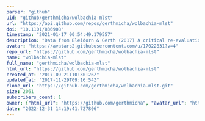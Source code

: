 ```yaml
---
parser: "github"
uid: "github/gerthmicha/wolbachia-mlst"
url: "https://api.github.com/repos/gerthmicha/wolbachia-mlst"
doi: "10.1101/836908"
timestamp: "2021-01-17 00:54:49.179557"
description: "Data from Bleidorn & Gerth (2017) A critical re-evaluation of multilocus sequence typing (MLST) efforts in Wolbachia. https://doi.org/10.1093/femsec/fix163"
avatar: "https://avatars2.githubusercontent.com/u/17022831?v=4"
repo_url: "https://github.com/gerthmicha/wolbachia-mlst"
name: "wolbachia-mlst"
full_name: "gerthmicha/wolbachia-mlst"
html_url: "https://github.com/gerthmicha/wolbachia-mlst"
created_at: "2017-09-21T10:30:26Z"
updated_at: "2017-11-29T09:16:54Z"
clone_url: "https://github.com/gerthmicha/wolbachia-mlst.git"
size: 2061
subscribers_count: 1
owner: {"html_url": "https://github.com/gerthmicha", "avatar_url": "https://avatars2.githubusercontent.com/u/17022831?v=4", "login": "gerthmicha", "type": "User"}
date: "2022-12-31 14:19:41.727806"
---
```

